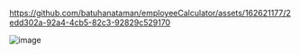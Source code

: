 https://github.com/batuhanataman/employeeCalculator/assets/162621177/2edd302a-92a4-4cb5-82c3-92829c529170

![image](https://github.com/batuhanataman/employeeCalculator/assets/162621177/41df4ca4-1c81-4069-a91c-5949b0b0046d)
